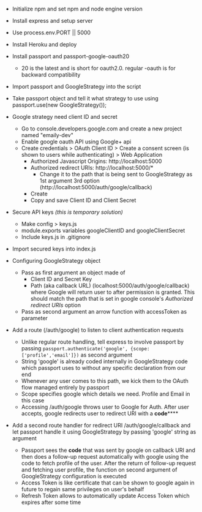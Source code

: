 * Initialize npm and set npm and node engine version
* Install express and setup server
* Use process.env.PORT || 5000
* Install Heroku and deploy

* Install passport and passport-google-oauth20
  * 20 is the latest and is short for oauth2.0. regular -oauth is for backward compatibility
* Import passport and GoogleStrategy into the script
* Take passport object and tell it what strategy to use using passport.use(new GoogleStrategy());
* Google strategy need client ID and secret
  * Go to console.developers.google.com and create a new project named "emaily-dev"
  * Enable google oauth API using Google+ api
  * Create credentials > OAuth Client ID > Create a consent screen (is shown to users while authenticating) > Web Application
    * Authorized Javascript Origins: http://localhost:5000
    * Authorized redirect URIs: http://localhost:5000/*
      * Change it to the path that is being sent to GoogleStrategy as 1st argument 3rd option (http://localhost:5000/auth/google/callback)
    * Create
    * Copy and save Client ID and Client Secret
* Secure API keys _(this is temporary solution)_
  * Make config > keys.js
  * module.exports variables googleClientID and googleClientSecret
  * Include keys.js in .gitignore
* Import secured keys into index.js
* Configuring GoogleStrategy object
  * Pass as first argument an object made of
    * Client ID and Secret Key
    * Path (aka callback URL) (localhost:5000/auth/google/callback) where Google will return user to after permission is granted. This should match the path that is set in google console's _Authorized redirect URIs_ option
  * Pass as second argument an arrow function with accessToken as parameter
* Add a route (/auth/google) to listen to client authentication requests
  * Unlike regular route handling, tell express to involve passport by passing `passport.authenticate('google', {scope: ['profile','email']})` as second argument
  * String 'google' is already coded internally in GoogleStrategy code which passport uses to without any specific declaration from our end
  * Whenever any user comes to this path, we kick them to the OAuth flow managed entirely by passport
  * Scope specifies google which details we need. Profile and Email in this case
  * Accessing /auth/google throws user to Google for Auth. After user accepts, google redirects user to redirect URI with a **code******
* Add a second route handler for redirect URI /auth/google/callback and let passport handle it using GoogleStrategy by passing 'google' string as argument

  * Passport sees the **code** that was sent by google on callback URI and then does a follow-up request automatically with google using the code to fetch profile of the user. After the return of follow-up request and fetching user profile, the function on second argument of GoogleStrategy configuration is executed
  * Access Token is like certificate that can be shown to google again in future to regain same privileges on user's behalf
  * Refresh Token allows to automatically update Access Token which expires after some time
